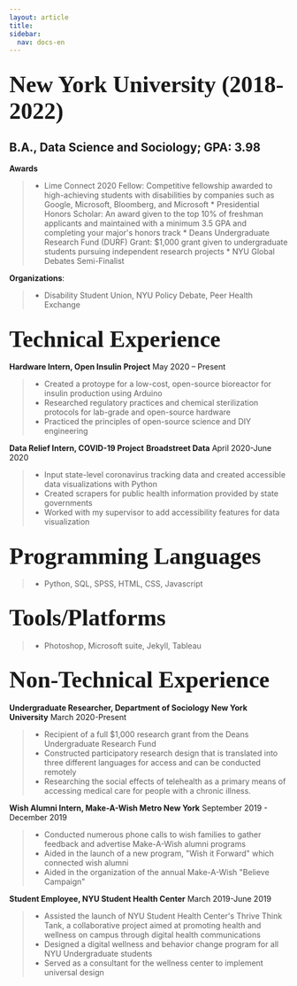 ```yaml
---
layout: article
title:
sidebar:
  nav: docs-en
---
```


<span style="font-family:Century Gothic; font-size:2em;">New York University (2018-2022)</span>
<br /> 
---------------------------------------------------------------------------------

## B.A., Data Science and Sociology; GPA: 3.98

**Awards**
> * Lime Connect 2020 Fellow:
		Competitive fellowship awarded to high-achieving students with disabilities by companies such as Google, Microsoft, Bloomberg, and Microsoft
	* Presidential Honors Scholar:
		An award given to the top 10% of freshman applicants and maintained with a minimum 3.5 GPA and completing your major's honors track
	* Deans Undergraduate Research Fund (DURF) Grant:
		$1,000 grant given to undergraduate students pursuing independent research projects
	* NYU Global Debates Semi-Finalist
 
 **Organizations**: 
 > * Disability Student Union, NYU Policy Debate, Peer Health Exchange

<span style="font-family:Century Gothic; font-size:2em;">Technical Experience</span>
<br />
-----------------------------------------------------------------

**Hardware Intern, Open Insulin Project**
              May 2020 – Present
> * Created a protoype for a low-cost, open-source bioreactor for insulin production using Arduino
> * Researched regulatory practices and chemical sterilization protocols for lab-grade and open-source hardware
> * Practiced the principles of open-source science and DIY engineering

**Data Relief Intern, COVID-19 Project**
**Broadstreet Data**     April 2020-June 2020
> * Input state-level coronavirus tracking data and created accessible data visualizations with Python
> * Created scrapers for public health information provided by state governments
> * Worked with my supervisor to add accessibility features for data visualization

<span style="font-family:Didot; font-size:2em;">Programming Languages</span>
<br />
-------------------------------------------------------------------

   > * Python, SQL, SPSS, HTML, CSS, Javascript 

<span style="font-family:Didot; font-size:2em;">Tools/Platforms</span>
<br />
-------------------------------------------------------------------
> * Photoshop, Microsoft suite, Jekyll, Tableau

<span style="font-family:Century Gothic; font-size:2em;">Non-Technical Experience</span>
<br />
-----------------------------------------------------------------

**Undergraduate Researcher, Department of Sociology**
**New York University**   March 2020-Present
> * Recipient of a full $1,000 research grant from the Deans Undergraduate Research Fund 
> * Constructed participatory research design that is translated into three different languages for access and can be conducted remotely
> * Researching the social effects of telehealth as a primary means of accessing medical care for people with a chronic illness. 

**Wish Alumni Intern, Make-A-Wish Metro New York**
September 2019 - December 2019
> * Conducted numerous phone calls to wish families to gather feedback and advertise Make-A-Wish alumni programs
> * Aided in the launch of a new program, "Wish it Forward" which connected wish alumni
> * Aided in the organization of the annual Make-A-Wish "Believe Campaign"

**Student Employee, NYU Student Health Center**
March 2019-June 2019
> * Assisted the launch of NYU Student Health Center's Thrive Think Tank, a collaborative project aimed at promoting health and wellness on campus through digital health communications
> * Designed a digital wellness and behavior change program for all NYU Undergraduate students
> * Served as a consultant for the wellness center to implement universal design

     

